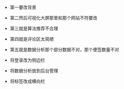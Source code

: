 - 第一要改背景
- 第二然后可视化大屏那里和那个网站不符要改
- 第三就是算法推荐不合理
- 第四就是评论区太简陋
- 第五就是数据分析那个部分数据不对，那个便签数量不对

- 将登录改为侧边栏
- 将数据分析放到后台管理
- 将标签改成横向栏